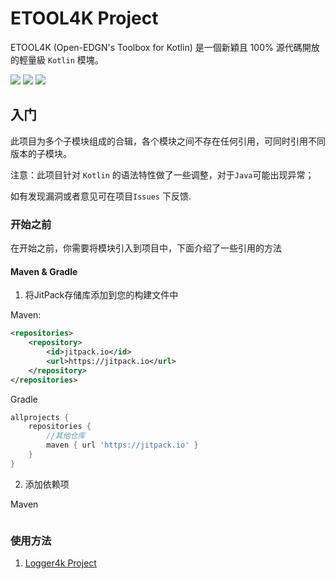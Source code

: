 # ETOOL4K Project

ETOOL4K (Open-EDGN's Toolbox for Kotlin) 是一個新穎且 100% 源代碼開放的輕量級 `Kotlin` 模塊。

![](https://img.shields.io/badge/LICENSE-MIT-green.svg) ![](https://img.shields.io/badge/CODE-Kotlin-green.svg)  ![](https://img.shields.io/badge/PKG-Gradle-green.svg) 

## 入门

此项目为多个子模块组成的合辑，各个模块之间不存在任何引用，可同时引用不同版本的子模块。

注意：此项目针对 `Kotlin` 的语法特性做了一些调整，对于`Java`可能出现异常；

如有发现漏洞或者意见可在项目`Issues` 下反馈.

### 开始之前

在开始之前，你需要将模块引入到项目中，下面介绍了一些引用的方法

#### Maven & Gradle

1. 将JitPack存储库添加到您的构建文件中

Maven:

```xml
<repositories>
    <repository>
        <id>jitpack.io</id>
        <url>https://jitpack.io</url>
    </repository>
</repositories>
```

Gradle

```groovy
allprojects {
	repositories {
        //其他仓库 
		maven { url 'https://jitpack.io' }
	}
}
```

2. 添加依赖项

Maven

```xml

```

### 使用方法
1. [Logger4k Project](/logger4k/README.md)
